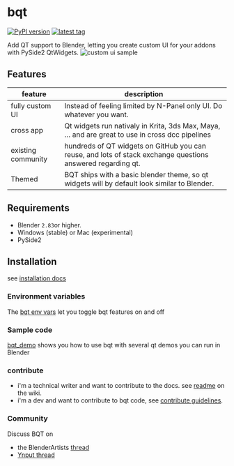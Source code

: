 # bqt



[![PyPI version](https://img.shields.io/pypi/v/bqt)](https://pypi.org/project/bqt/)
[![latest tag](https://img.shields.io/github/v/tag/techartorg/bqt?label=Github)](https://github.com/techartorg/bqt)


Add QT support to Blender, letting you create custom UI for your addons with PySide2 QtWidgets.
![custom ui sample](https://user-images.githubusercontent.com/3758308/192096952-e9ed73be-26e4-4ad8-a85f-be4175cebbda.gif)

## Features
| feature | description|
|--|--|
|fully custom UI |Instead of feeling limited by N-Panel only UI. Do whatever you want. |
| cross app | Qt widgets run nativaly in Krita, 3ds Max, Maya, … and are great to use in cross dcc pipelines |
| existing community | hundreds of QT widgets on GitHub you can reuse, and lots of stack exchange questions answered regarding qt.|
|Themed | BQT ships with a basic blender theme, so qt widgets will by default look similar to Blender.|


## Requirements
- Blender `2.83`or higher.
- Windows (stable) or Mac (experimental)
- PySide2

## Installation  
see [installation docs](https://github.com/techartorg/bqt/wiki/Installation)


### Environment variables
The [bqt env vars](https://github.com/techartorg/bqt/wiki/Environment-variables) let you toggle bqt features on and off

### Sample code
[bqt_demo](bqt_demo) shows you how to use bqt with several qt demos you can run in Blender

### contribute
- i'm a technical writer and want to contribute to the docs. see [readme](https://github.com/techartorg/bqt/wiki/README) on the wiki.
- i'm a dev and want to contribute to bqt code, see [contribute guidelines](https://github.com/techartorg/bqt/wiki/contribute-guidelines).

### Community
Discuss BQT on 
- the BlenderArtists [thread](https://blenderartists.org/t/bqt-custom-ui-for-add-ons-tool-in-blender-with-pyqt-or-pyside/1458808)
- [Ynput  thread](https://community.ynput.io/t/use-bqt-for-blender-qt-integration/127)
